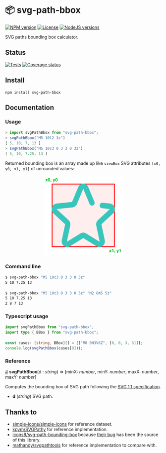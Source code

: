# 📦 svg-path-bbox

[![NPM version][npm-version-image]][npm-link]
[![License][license-image]][license-link]
[![NodeJS versions][npm-versions-image]][npm-link]

SVG paths bounding box calculator.

## Status

[![Tests][tests-image]][tests-link]
[![Coverage status][coverage-image]][coverage-link]

## Install

```
npm install svg-path-bbox
```

## Documentation

### Usage

```javascript
> import svgPathBbox from "svg-path-bbox";
> svgPathBbox("M5 10l2 3z")
[ 5, 10, 7, 13 ]
> svgPathBbox("M5 10c3 0 3 3 0 3z")
[ 5, 10, 7.25, 13 ]
```

Returned bounding box is an array made up like `viewBox` SVG attributes `[x0, y0, x1, y1]` of unrounded values:

<p align="center">
  <img width="256" height="256" src="https://raw.githubusercontent.com/mondeja/svg-path-bbox/master/svg-path-bbox.svg">
</p>

### Command line

```bash
$ svg-path-bbox "M5 10c3 0 3 3 0 3z"
5 10 7.25 13

$ svg-path-bbox "M5 10c3 0 3 3 0 3z" "M2 8m5 5z"
5 10 7.25 13
2 8 7 13
```

### Typescript usage

```typescript
import svgPathBbox from "svg-path-bbox";
import type { BBox } from "svg-path-bbox";

const cases: [string, BBox][] = [["M0 0H3V6Z", [0, 0, 3, 6]]];
console.log(svgPathBbox(cases[0]));
```

### Reference

<a name="svgPathBbox" href="#svgPathBbox">#</a> <b>svgPathBbox</b>(d : <em>string</em>) ⇒ [minX: <em>number</em>, minY: <em>number</em>, maxX: <em>number</em>, maxY: <em>number</em>]

Computes the bounding box of SVG path following the [SVG 1.1 specification](https://www.w3.org/TR/SVG/paths.html).

- **d** (_string_) SVG path.

## Thanks to

- [simple-icons/simple-icons](https://github.com/simple-icons/simple-icons) for reference dataset.
- [kpym/SVGPathy](https://github.com/kpym/SVGPathy) for reference implementation.
- [icons8/svg-path-bounding-box](https://github.com/icons8/svg-path-bounding-box) because [their bug](https://github.com/icons8/svg-path-bounding-box/issues/3) has been the source of this library.
- [mathandy/svgpathtools](https://github.com/mathandy/svgpathtools/) for reference implementation to compare with.

[npm-link]: https://www.npmjs.com/package/svg-path-bbox
[npm-version-image]: https://img.shields.io/npm/v/svg-path-bbox
[tests-image]: https://img.shields.io/github/workflow/status/mondeja/svg-path-bbox/Test?logo=github&label=tests
[tests-link]: https://github.com/mondeja/svg-path-bbox/actions?query=workflow%3ATest
[coverage-image]: https://coveralls.io/repos/github/mondeja/svg-path-bbox/badge.svg?branch=master
[coverage-link]: https://coveralls.io/github/mondeja/svg-path-bbox?branch=master
[license-image]: https://img.shields.io/npm/l/svg-path-bbox?color=brightgreen
[license-link]: https://github.com/mondeja/svg-path-bbox/blob/master/LICENSE
[npm-versions-image]: https://img.shields.io/node/v/svg-path-bbox
